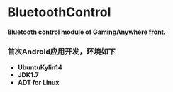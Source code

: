 # BluetoothControl
**Bluetooth control module of GamingAnywhere front.**

### 首次Android应用开发，环境如下
* **UbuntuKylin14**
* **JDK1.7**
* **ADT for Linux**